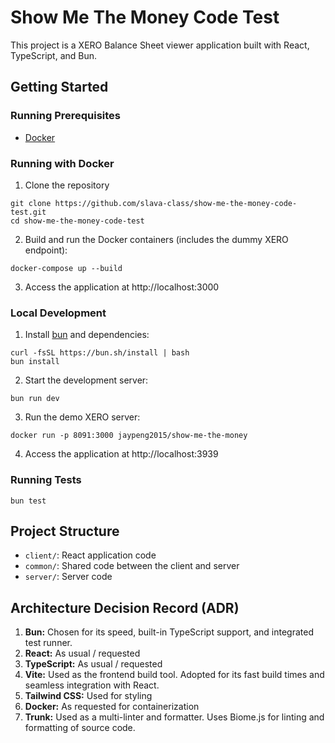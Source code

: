 # Show Me The Money Code Test

This project is a XERO Balance Sheet viewer application built with React, TypeScript, and Bun.

## Getting Started

### Running Prerequisites

- [Docker](https://www.docker.com/get-started)

### Running with Docker

1. Clone the repository

```
git clone https://github.com/slava-class/show-me-the-money-code-test.git
cd show-me-the-money-code-test
```

2. Build and run the Docker containers (includes the dummy XERO endpoint):

```
docker-compose up --build
```

3. Access the application at http://localhost:3000

### Local Development


1. Install [bun](https://bun.sh/) and dependencies:

```
curl -fsSL https://bun.sh/install | bash
bun install
```

2. Start the development server:

```
bun run dev
```

3. Run the demo XERO server:

```
docker run -p 8091:3000 jaypeng2015/show-me-the-money
```

4. Access the application at http://localhost:3939

### Running Tests

```
bun test
```

## Project Structure

- `client/`: React application code
- `common/`: Shared code between the client and server
- `server/`: Server code

## Architecture Decision Record (ADR)

1. **Bun:** Chosen for its speed, built-in TypeScript support, and integrated test runner.
2. **React:** As usual / requested
3. **TypeScript:** As usual / requested
4. **Vite:** Used as the frontend build tool. Adopted for its fast build times and seamless integration with React.
5. **Tailwind CSS:** Used for styling
6. **Docker:** As requested for containerization
7. **Trunk:** Used as a multi-linter and formatter. Uses Biome.js for linting and formatting of source code.